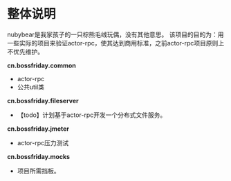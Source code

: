 # 整体说明
nubybear是我家孩子的一只棕熊毛绒玩偶，没有其他意思。 该项目的目的为：用一些实际的项目来验证actor-rpc，使其达到商用标准，之前actor-rpc项目原则上不优先维护。  

**cn.bossfriday.common**
* actor-rpc
* 公共util类

**cn.bossfriday.fileserver**
* 【todo】计划基于actor-rpc开发一个分布式文件服务。

**cn.bossfriday.jmeter**
* actor-rpc压力测试

**cn.bossfriday.mocks**
* 项目所需挡板。
